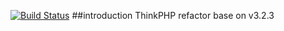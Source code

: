 [![Build Status](https://travis-ci.org/xcorp1986/next-think.svg?branch=master)](https://travis-ci.org/xcorp1986/next-think)
##introduction
ThinkPHP refactor base on v3.2.3